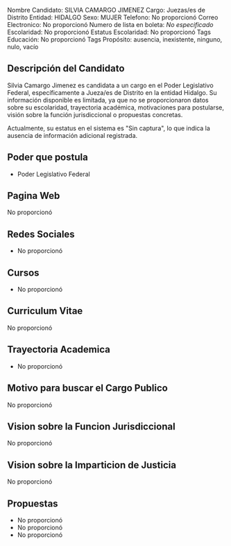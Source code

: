 Nombre Candidato: SILVIA CAMARGO JIMENEZ
Cargo: Juezas/es de Distrito
Entidad: HIDALGO
Sexo: MUJER
Telefono: No proporcionó
Correo Electronico: No proporcionó
Numero de lista en boleta: *No especificado*
Escolaridad: No proporcionó
Estatus Escolaridad: No proporcionó
Tags Educación: No proporcionó
Tags Propósito: ausencia, inexistente, ninguno, nulo, vacío


## Descripción del Candidato 

Silvia Camargo Jimenez es candidata a un cargo en el Poder Legislativo Federal, específicamente a Jueza/es de Distrito en la entidad Hidalgo. Su información disponible es limitada, ya que no se proporcionaron datos sobre su escolaridad, trayectoria académica, motivaciones para postularse, visión sobre la función jurisdiccional o propuestas concretas.

Actualmente, su estatus en el sistema es "Sin captura", lo que indica la ausencia de información adicional registrada.


## Poder que postula

- Poder Legislativo Federal


## Pagina Web

No proporcionó


## Redes Sociales

- No proporcionó


## Cursos

- No proporcionó


## Curriculum Vitae

No proporcionó


## Trayectoria Academica

- No proporcionó


## Motivo para buscar el Cargo Publico

No proporcionó


## Vision sobre la Funcion Jurisdiccional

No proporcionó


## Vision sobre la Imparticion de Justicia

No proporcionó


## Propuestas

- No proporcionó
- No proporcionó
- No proporcionó

